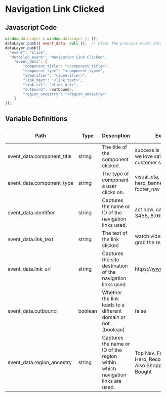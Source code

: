 # Navigation Link Clicked

### 

## Javascript Code
```js
window.dataLayer = window.dataLayer || [];
dataLayer.push({ event_data: null });  // Clear the previous event_data object.
dataLayer.push({
  "event": "click",
  "detailed_event": "Navigation Link Clicked",
    "event_data": {
        "component_title": "<component_title>",
        "component_type": "<component_type>",
        "identifier": "<identifier>",
        "link_text": "<link_text>",
        "link_url": "<link_url>",
        "outbound": <outbound>,
        "region_ancestry": "<region_ancestry>"
    }
});
```

## Variable Definitions

|Path|Type|Description|Example|Pattern|Min Length|Max Length|Minimum|Maximum|Multiple Of|
| --- | --- | --- | --- | --- | --- | --- | --- | --- | --- |
|event_data.component_title|string|The title of the component clicked.|success is not a location, we love sales people, customer stories|||||||
|event_data.component_type|string|The type of component a user clicks on.|visual\_cta, sub\_nav, hero\_banner, cta\_grid, footer\_nav|||||||
|event_data.identifier|string|Captures the name or ID of the navigation links used.|act now, cancel, ok, 3456, 8765|||||||
|event_data.link_text|string|The text of the link clicked|watch video, watch now, grab the report|||||||
|event_data.link_url|string|Captures the site destination of the navigation links used.|https:\/\/www.example.com|||||||
|event_data.outbound|boolean|Whether the link leads to a different domain or not. \(boolean\)|false|||||||
|event_data.region_ancestry|string|Captures the name or ID of the region within which navigation links are used.|Top Nav, Footer Nav, Hero, Recommended, Also Shopped, Also Bought|||||||




